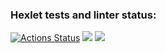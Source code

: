 ### Hexlet tests and linter status:
[![Actions Status](https://github.com/goryay/python-project-83/actions/workflows/hexlet-check.yml/badge.svg)](https://github.com/goryay/python-project-83/actions)
<a href="https://codeclimate.com/github/goryay/python-project-83/maintainability"><img src="https://api.codeclimate.com/v1/badges/62b3dcb19d119f619d1f/maintainability" /></a>
<a href="https://codeclimate.com/github/goryay/python-project-83/test_coverage"><img src="https://api.codeclimate.com/v1/badges/62b3dcb19d119f619d1f/test_coverage" /></a>
